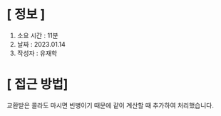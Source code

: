 # **[ 정보 ]**
1. 소요 시간 : 11분
2. 날짜 : 2023.01.14
3. 작성자 : 유재학

# **[ 접근 방법]**
교환받은 콜라도 마시면 빈병이기 때문에 같이 계산할 때 추가하여 처리했습니다.